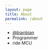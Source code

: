 ```yaml
---
layout: page
title: About
permalink: /about
---
```

* [@bianbian](https://twitter.com/bianbian)
* Programmer
* ride MCU
